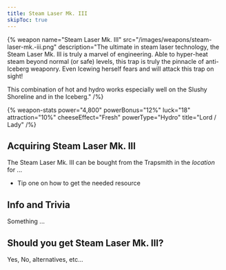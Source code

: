 ```yaml
---
title: Steam Laser Mk. III
skipToc: true
---
```


{% weapon
 name="Steam Laser Mk. III"
 src="/images/weapons/steam-laser-mk.-iii.png"
 description="The ultimate in steam laser technology, the Steam Laser Mk. III is truly a marvel of engineering. Able to hyper-heat steam beyond normal (or safe) levels, this trap is truly the pinnacle of anti-Iceberg weaponry. Even Icewing herself fears and will attack this trap on sight!

This combination of hot and hydro works especially well on the Slushy Shoreline and in the Iceberg."
/%}

{% weapon-stats
 power="4,800"
 powerBonus="12%"
 luck="18"
 attraction="10%"
 cheeseEffect="Fresh"
 powerType="Hydro"
 title="Lord / Lady"
/%}

## Acquiring Steam Laser Mk. III

The Steam Laser Mk. III can be bought from the Trapsmith in the *location* for ...

- Tip one on how to get the needed resource

## Info and Trivia

Something ...

## Should you get Steam Laser Mk. III?

Yes, No, alternatives, etc...
